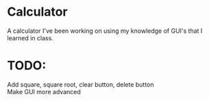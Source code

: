 # Calculator
A calculator I've been working on using my knowledge of GUI's that I learned in class.
# TODO:
Add square, square root, clear button, delete button\
Make GUI more advanced
